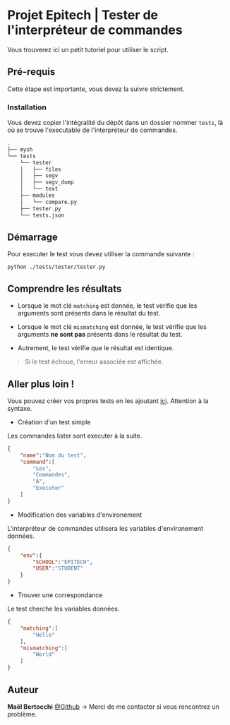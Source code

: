 # Projet Epitech | Tester de l'interpréteur de commandes

Vous trouverez ici un petit tutoriel pour utiliser le script.

## Pré-requis

Cette étape est importante, vous devez la suivre strictement.

### Installation

Vous devez copier l'intégralité du dépôt dans un dossier nommer `tests`, là
où se trouve l'executable de l'interpréteur de commandes.

```bash
.
├── mysh
└── tests
    └── tester
    │   ├── files
    │   ├── segv
    │   ├── segv_dump
    │   └── text
    ├── modules
    │   └── compare.py
    ├── tester.py
    └── tests.json
```

## Démarrage

Pour executer le test vous devez utiliser la commande suivante :
```
python ./tests/tester/tester.py
```

## Comprendre les résultats

* Lorsque le mot clé `matching` est donnée, le test vérifie que les arguments
sont présents dans le résultat du test.

* Lorsque le mot clé `mismatching` est donnée, le test vérifie que les
arguments __ne sont pas__ présents dans le résultat du test.

* Autrement, le test vérifie que le résultat est identique.

> Si le test échoue, l'erreur associée est affichée.

## Aller plus loin !

Vous pouvez créer vos propres tests en les ajoutant [ici](./tests.json).
Attention à la syntaxe.

* Création d'un test simple

Les commandes lister sont executer à la suite.

```json
{
    "name":"Nom du test",
    "command":[
        "Les",
        "Commandes",
        "À",
        "Executer"
    ]
}
```

* Modification des variables d'environement

L'interpréteur de commandes utilisera les variables d'environement données.

```json
{
    "env":{
        "SCHOOL":"EPITECH",
        "USER":"STUDENT"
    }
}
```

* Trouver une correspondance

Le test cherche les variables données.

```json
{
    "matching":[
        "Hello"
    ],
    "mismatching":[
        "World"
    ]
}
```

## Auteur

**Maël Bertocchi** [@Github](https://github.com/maelbth) → Merci de me
contacter si vous rencontrez un problème.
